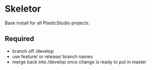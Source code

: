 # Skeletor

Base install for all PlasticStudio projects.

## Required

- branch off /develop
- use feature/ or release/ branch names
- merge back into /develop once change is ready to put in master